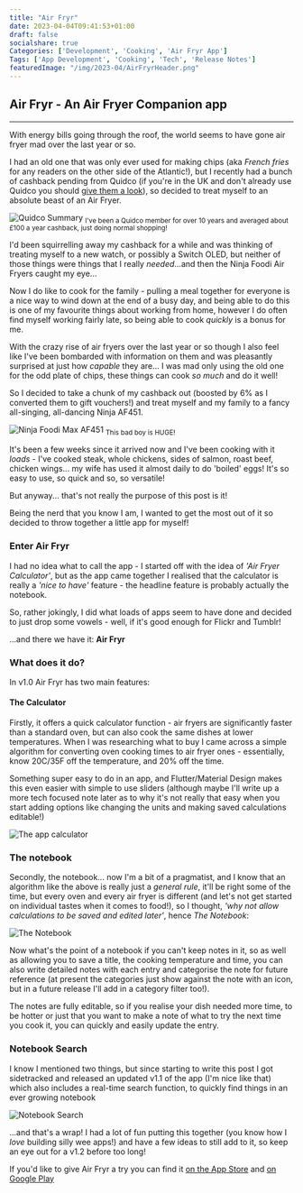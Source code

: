 ```yaml
---
title: "Air Fryr"
date: 2023-04-04T09:41:53+01:00
draft: false
socialshare: true
Categories: ['Development', 'Cooking', 'Air Fryr App']
Tags: ['App Development', 'Cooking', 'Tech', 'Release Notes']
featuredImage: "/img/2023-04/AirFryrHeader.png"
---
```


## Air Fryr - An Air Fryer Companion app
---
With energy bills going through the roof, the world seems to have gone air fryer mad over the last year or so.

I had an old one that was only ever used for making chips (aka _French fries_ for any readers on the other side of the Atlantic!), but I recently had a bunch of cashback pending from Quidco (if you're in the UK and don't already use Quidco you should [give them a look](https://www.quidco.com/raf/43546/)), so decided to treat myself to an absolute beast of an Air Fryer.

![Quidco Summary](/img/2023-04/QuidcoCashback.png)
<sub>I've been a Quidco member for over 10 years and averaged about £100 a year cashback, just doing normal shopping!</sub>

I'd been squirrelling away my cashback for a while and was thinking of treating myself to a new watch, or possibly a Switch OLED, but neither of those things were things that I really _needed_...and then the Ninja Foodi Air Fryers caught my eye...

Now I do like to cook for the family - pulling a meal together for everyone is a nice way to wind down at the end of a busy day, and being able to do this is one of my favourite things about working from home, however I do often find myself working fairly late, so being able to cook _quickly_ is a bonus for me.

With the crazy rise of air fryers over the last year or so though I also feel like I've been bombarded with information on them and was pleasantly surprised at just how _capable_ they are... I was mad only using the old one for the odd plate of chips, these things can cook _so much_ and do it well!

So I decided to take a chunk of my cashback out (boosted by 6% as I converted them to gift vouchers!) and treat myself and my family to a fancy all-singing, all-dancing Ninja AF451.

![Ninja Foodi Max AF451](/img/2023-04/AirFryer.jpg)
<sub>This bad boy is HUGE!</sub>

It's been a few weeks since it arrived now and I've been cooking with it _loads_ - I've cooked steak, whole chickens, sides of salmon, roast beef, chicken wings... my wife has used it almost daily to do 'boiled' eggs! It's so easy to use, so quick and so, so versatile!

But anyway... that's not really the purpose of this post is it!

Being the nerd that you know I am, I wanted to get the most out of it so decided to throw together a little app for myself!

### Enter Air Fryr

I had no idea what to call the app - I started off with the idea of _'Air Fryer Calculator'_, but as the app came together I realised that the calculator is really a _'nice to have'_ feature - the headline feature is probably actually the notebook.

So, rather jokingly, I did what loads of apps seem to have done and decided to just drop some vowels - well, if it's good enough for Flickr and Tumblr!

...and there we have it: **Air Fryr**

### What does it do?

In v1.0 Air Fryr has two main features:

#### The Calculator

Firstly, it offers a quick calculator function - air fryers are significantly faster than a standard oven, but can also cook the same dishes at lower temperatures. When I was researching what to buy I came across a simple algorithm for converting oven cooking times to air fryer ones - essentially, know 20C/35F off the temperature, and 20% off the time.

Something super easy to do in an app, and Flutter/Material Design makes this even easier with simple to use sliders (although maybe I'll write up a more tech focused note later as to why it's not really that easy when you start adding options like changing the units and making saved calculations editable!)

![The app calculator](/img/2023-04/Home-Light.png)

### The notebook

Secondly, the notebook... now I'm a bit of a pragmatist, and I know that an algorithm like the above is really just a _general rule_, it'll be right some of the time, but every oven and every air fryer is different (and let's not get started on individual tastes when it comes to food!), so I thought, _'why not allow calculations to be saved and edited later'_, hence _The Notebook_:

![The Notebook](/img/2023-04/AirFryerNotebook.jpg)

Now what's the point of a notebook if you can't keep notes in it, so as well as allowing you to save a title, the cooking temperature and time, you can also write detailed notes with each entry and categorise the note for future reference (at present the categories just show against the note with an icon, but in a future release I'll add in a category filter too!).

The notes are fully editable, so if you realise your dish needed more time, to be hotter or just that you want to make a note of what to try the next time you cook it, you can quickly and easily update the entry.

### Notebook Search

I know I mentioned two things, but since starting to write this post I got sidetracked and released an updated v1.1 of the app (I'm nice like that) which also includes a real-time search function, to quickly find things in an ever growing notebook

![Notebook Search](/img/2023-04/NotebookSearch.png)

...and that's a wrap! I had a lot of fun putting this together (you know how I _love_ building silly wee apps!) and have a few ideas to still add to it, so keep an eye out for a v1.2 before too long!

If you'd like to give Air Fryr a try you can find it [on the App Store](https://apps.apple.com/us/app/air-fryr/id6446950736) and [on Google Play](https://play.google.com/store/apps/details?id=com.stifdev.airfryr)
